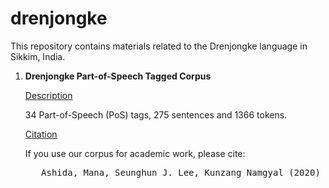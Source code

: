 # drenjongke
This repository contains materials related to the Drenjongke language in Sikkim, India. 

1. **Drenjongke Part-of-Speech Tagged Corpus**

      <ins>Description</ins>
      
      34 Part-of-Speech (PoS) tags, 275 sentences and 1366 tokens.

      <ins>Citation</ins>

      If you use our corpus for academic work, please cite:
      <pre>
      Ashida, Mana, Seunghun J. Lee, Kunzang Namgyal (2020) <b>"Building a Part-of-Speech Tagged Corpus for Drenjongke (Bhutia)"</b>, The 1st Conference of the Asia-Pacific Chapter of the Association for Computational Linguistics and the 10th International Joint Conference on Natural Language Processing [AACL-IJCNLP 2020].
      </pre>
